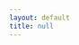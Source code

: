 ```yaml
---
layout: default
title: null
---
```


<head>
    <link rel="stylesheet" href="styles.css">
    <style>
    #players {
      display: grid;
      grid-template-columns: repeat(auto-fit, minmax(320px, 1fr));
      gap: 15px;
      margin-top: 15px;
    }

    .audio-player {
      display: flex;
      flex-direction: column;
      background: linear-gradient(135deg, #4b6cb7, #182848);
      padding: 12px 16px;
      border-radius: 12px;
      box-shadow: 0 4px 10px rgba(0,0,0,0.3);
      color: white;
    }

    .audio-controls {
      display: flex;
      align-items: center;
      gap: 10px;
      margin-bottom: 8px;
    }

    .audio-player button {
      background: #ff7f50;
      border: none;
      border-radius: 50%;
      width: 40px;
      height: 40px;
      color: white;
      font-size: 18px;
      cursor: pointer;
      transition: background 0.3s ease;
      flex-shrink: 0;
    }

    .audio-player button:hover {
      background: #ff5722;
    }

    .audio-progress-container {
      display: flex;
      align-items: center;
      gap: 6px;
    }

    .audio-time {
      font-size: 0.8em;
      width: 38px;
      text-align: center;
    }

    .audio-progress {
      flex: 1;
      height: 6px;
      background: rgba(255,255,255,0.3);
      border-radius: 3px;
      overflow: hidden;
    }

    .audio-progress div {
      height: 100%;
      background: #ff7f50;
      width: 0%;
      transition: width 0.1s;
    }
    </style>
</head>

<h1 style="text-align: center;">ProGress: Structured Music Generation via Graph Diffusion and Hierarchical Music Analysis</h1>
<p style="text-align: center;">
    Anonymous Authors
    <br>
    [Paper] | [Code Repo]
</p>
<small>
This is the demo page of the paper: ProGress: Structured Music Generation via Graph Diffusion and Hierarchical Music Analysis.
</small>
<br>

# Abstract



# Example

<div id="players"></div>

<script>
const audioFiles = [
  "https://duke.yul1.qualtrics.com/ControlPanel/File.php?F=F_TWXnKENrvX5TbNW",
  "https://duke.yul1.qualtrics.com/ControlPanel/File.php?F=F_SqaRufnFbLXPIcX",
  "https://duke.yul1.qualtrics.com/ControlPanel/File.php?F=F_WmiqHpdvWbgHa3Z",
  "https://duke.yul1.qualtrics.com/ControlPanel/File.php?F=F_XpbIdfRUqmkbHZM",
  "https://duke.yul1.qualtrics.com/ControlPanel/File.php?F=F_YapUmBLldzFc9nM",
  "https://duke.yul1.qualtrics.com/ControlPanel/File.php?F=F_p10bOgoomVyZgUB",
  "https://duke.yul1.qualtrics.com/ControlPanel/File.php?F=F_Ti6pFfJlltrARTN",
  "https://duke.yul1.qualtrics.com/ControlPanel/File.php?F=F_CVdrnp6jyqwq6lW",
  "https://duke.yul1.qualtrics.com/ControlPanel/File.php?F=F_00Wet0rQswbFSQb",
  "https://duke.yul1.qualtrics.com/ControlPanel/File.php?F=F_cjZVzIEjhiYsMy5"
];

function formatTime(seconds) {
  if (isNaN(seconds)) return "0:00";
  const m = Math.floor(seconds / 60);
  const s = Math.floor(seconds % 60).toString().padStart(2, "0");
  return `${m}:${s}`;
}

function createPlayer(url) {
  const container = document.createElement("div");
  container.className = "audio-player";

  const controls = document.createElement("div");
  controls.className = "audio-controls";

  const btn = document.createElement("button");
  btn.textContent = "▶";

  const audio = document.createElement("audio");
  audio.src = url;

  controls.appendChild(btn);

  const progressContainer = document.createElement("div");
  progressContainer.className = "audio-progress-container";

  const currentTimeLabel = document.createElement("div");
  currentTimeLabel.className = "audio-time";
  currentTimeLabel.textContent = "0:00";

  const progressWrapper = document.createElement("div");
  progressWrapper.className = "audio-progress";
  const progressBar = document.createElement("div");
  progressWrapper.appendChild(progressBar);

  const durationLabel = document.createElement("div");
  durationLabel.className = "audio-time";
  durationLabel.textContent = "0:00";

  progressContainer.appendChild(currentTimeLabel);
  progressContainer.appendChild(progressWrapper);
  progressContainer.appendChild(durationLabel);

  container.appendChild(controls);
  container.appendChild(progressContainer);
  controls.appendChild(progressWrapper);

  btn.addEventListener("click", () => {
    if (audio.paused) {
      document.querySelectorAll("audio").forEach(a => {
        if (a !== audio) {
          a.pause();
          a.parentElement.querySelector("button").textContent = "▶";
        }
      });
      audio.play();
      btn.textContent = "⏸";
    } else {
      audio.pause();
      btn.textContent = "▶";
    }
  });

  audio.addEventListener("loadedmetadata", () => {
    durationLabel.textContent = formatTime(audio.duration);
  });

  audio.addEventListener("timeupdate", () => {
    currentTimeLabel.textContent = formatTime(audio.currentTime);
    progressBar.style.width = (audio.currentTime / audio.duration) * 100 + "%";
  });

  audio.addEventListener("ended", () => {
    btn.textContent = "▶";
    progressBar.style.width = "0%";
    currentTimeLabel.textContent = "0:00";
  });

  container.appendChild(audio);
  document.getElementById("players").appendChild(container);
}

audioFiles.forEach(url => createPlayer(url));
</script>
